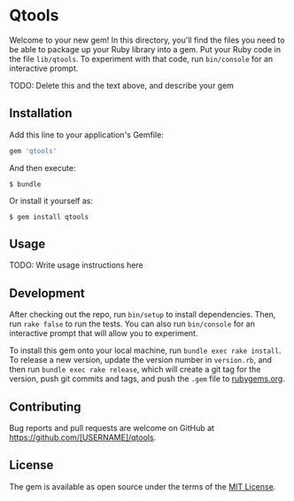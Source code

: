 # Qtools

Welcome to your new gem! In this directory, you'll find the files you need to be able to package up your Ruby library into a gem. Put your Ruby code in the file `lib/qtools`. To experiment with that code, run `bin/console` for an interactive prompt.

TODO: Delete this and the text above, and describe your gem

## Installation

Add this line to your application's Gemfile:

```ruby
gem 'qtools'
```

And then execute:

    $ bundle

Or install it yourself as:

    $ gem install qtools

## Usage

TODO: Write usage instructions here

## Development

After checking out the repo, run `bin/setup` to install dependencies. Then, run `rake false` to run the tests. You can also run `bin/console` for an interactive prompt that will allow you to experiment.

To install this gem onto your local machine, run `bundle exec rake install`. To release a new version, update the version number in `version.rb`, and then run `bundle exec rake release`, which will create a git tag for the version, push git commits and tags, and push the `.gem` file to [rubygems.org](https://rubygems.org).

## Contributing

Bug reports and pull requests are welcome on GitHub at https://github.com/[USERNAME]/qtools.


## License

The gem is available as open source under the terms of the [MIT License](http://opensource.org/licenses/MIT).

